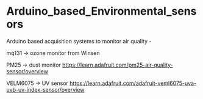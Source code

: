# Arduino_based_Environmental_sensors
Arduino based acquisition systems to monitor air quality - 

mq131 -> ozone monitor  from Winsen

PM25 -> dust monitor  https://learn.adafruit.com/pm25-air-quality-sensor/overview

VELM6075 -> UV sensor  https://learn.adafruit.com/adafruit-veml6075-uva-uvb-uv-index-sensor/overview




